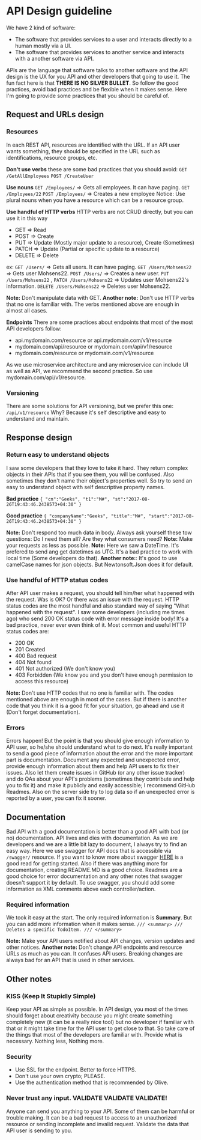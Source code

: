 # API Design guideline

We have 2 kind of software:

- The software that provides services to a user and interacts directly to a human mostly via a UI.
- The software that provides services to another service and interacts with a another software via API.

 APIs are the language that software talks to another software and the API design is the UX for you API and other developers that going to use it.
 The fun fact here is that **THERE IS NO SILVER BULLET**. So follow the good practices, avoid bad practices and be flexible when it makes sense.
 Here I'm going to provide some practices that you should be careful of.

## Request and URLs design

### Resources

In each REST API, resources are identified with the URL. If an API user wants something, they should be specified in the URL such as identifications, resource groups, etc.

**Don't use verbs**
these are some bad practices that you should avoid:
`GET /GetAllEmployees`
`POST /CreateUser`

**Use nouns**
`GET /Employees/` => Gets all employees. It can have paging.
`GET /Employees/22`
`POST /Employees/` => Creates a new employee
Notice:  Use plural nouns when you have a resource which can be a resource group.

**Use handful of HTTP verbs**
HTTP verbs are not CRUD directly, but you can use it in this way

- GET => Read
- POST => Create
- PUT => Update (Mostly major update to a resource), Create (Sometimes)
- PATCH => Update (Partial or specific update to a resource)
- DELETE => Delete

ex:
`GET /Users/` => Gets all users. It can have paging.
`GET /Users/Mohsens22` => Gets user Mohsens22.
`POST /Users/` => Creates a new user.
`PUT /Users/Mohsens22` , `PATCH /Users/Mohsens22` => Updates user Mohsens22's information.
`DELETE /Users/Mohsens22` => Deletes user Mohsens22.

**Note:** Don't manipulate data with GET.
**Another note:** Don't use HTTP verbs that no one is familiar with. The verbs mentioned above are enough in almost all cases.

**Endpoints**
There are some practices about endpoints that most of the most API developers follow:

- api.mydomain.com/resource or api.mydomain.com/v1/resource
- mydomain.com/api/resource or mydomain.com/api/v1/resource
- mydomain.com/resource or mydomain.com/v1/resource

As we use microservice architecture and any microservice can include UI as well as API, we recommend the second practice. So use mydomain.com/api/v1/resource.

### Versioning

There are some solutions for API versioning, but we prefer this one:
`/api/v1/resource`
Why? Because it's self descriptive and easy to understand and maintain.

## Response design

### Return easy to understand objects

I saw some developers that they love to take it hard. They return complex objects in their APIs that if you see them, you will be confused. Also sometimes they don't name their object's properties well. So try to send an easy to understand object with self descriptive property names.

**Bad practice**
``
{
  "cn":"Geeks",
  "t1":"M#",
  "st":"2017-08-26T19:43:46.2438573+04:30"
}
``

**Good practice**
``
{
  "companyName":"Geeks",
  "title":"M#",
  "start":"2017-08-26T19:43:46.2438573+04:30"
}
``

**Note:** Don't respond too much data in body. Always ask yourself these tow questions: Do I need them all? Are they what consumers need?
**Note:** Make your requests as less as possible.
**Note:** Here we saw a DateTime. It's prefered to send ang get datetimes as UTC. It's a bad practice to work with local time (Some developers do that).
**Another note:**: It's good to use camelCase names for json objects. But Newtonsoft.Json does it for default.

### Use handful of HTTP status codes

After API user makes a request, you should tell him/her what happened with the request. Was is OK? Or there was an issue with the request. HTTP status codes are the most handful and also standard way of saying "What happened with the request". I saw some developers (including me times ago) who send 200 OK status code with error message inside body! It's a bad practice, never ever even think of it.
Most common and useful HTTP status codes are:

- 200 OK
- 201 Created
- 400 Bad request
- 404 Not found
- 401 Not authorized (We don't know you)
- 403 Forbidden (We know you and you don't have enough permission to access this resource)

**Note:** Don't use HTTP codes that no one is familiar with. The codes mentioned above are enough in most of the cases. But if there is another code that you think it is a good fit for your situation, go ahead and use it (Don't forget documentation).

### Errors

Errors happen! But the point is that you should give enough information to API user, so he/she should understand what to do next. It's really important to send a good piece of information about the error and the more important part is documentation. Document any expected and unexpected error, provide enough information about them and help API users to fix their issues. Also let them create issues in GitHub (or any other issue tracker) and do QAs about your API's problems (sometimes they contribute and help you to fix it) and make it publicly and easily accessible; I recommend GitHub Readmes.
Also on the server side try to log data so if an unexpected error is reported by a user, you can fix it sooner.

## Documentation

Bad API with a good documentation is better than a good API with bad (or no) documentation. API lives and dies with documentation. As we are developers and we are a little bit lazy to document, I always try to find an easy way. Here we use swagger for API docs that is accessible via `/swagger/` resource. If you want to know more about swagger [HERE](https://docs.microsoft.com/en-us/aspnet/core/tutorials/web-api-help-pages-using-swagger?tabs=visual-studio) is a good read for getting started. Also if there was anything more for documentation, creating README.MD is a good choice. Readmes are a good choice for error documentation and any other notes that swagger doesn't support it by default.
To use swagger, you should add some information as XML comments above each controller/action.

### Required information

We took it easy at the start. The only required information is **Summary**. But you can add more information when it makes sense.
``
/// <summary>
/// Deletes a specific TodoItem.
/// </summary>
``

**Note:** Make your API users notified about API changes, version updates and other notices.
**Another note:** Don't change API endpoints and resource URLs as much as you can. It confuses API users. Breaking changes are always bad for an API that is used in other services.

## Other notes

### KISS (Keep It Stupidly Simple)

Keep your API as simple as possible. In API design, you most of the times should forget about creativity because you might create something completely new (it can be a really nice tool) but no developer if familiar with that or it might take time for the API user to get close to that. So take care of the things that most of the developers are familiar with.
Provide what is necessary. Nothing less, Nothing more.

### Security

- Use SSL for the endpoint. Better to force HTTPS.
- Don't use your own crypto; PLEASE.
- Use the authentication method that is recommended by Olive.

### Never trust any input. VALIDATE VALIDATE VALIDATE!

Anyone can send you anything to your API. Some of them can be harmful or trouble making. It can be a bad request to access to an unauthorized resource or sending incomplete and invalid request. Validate the data that API user is sending to you.